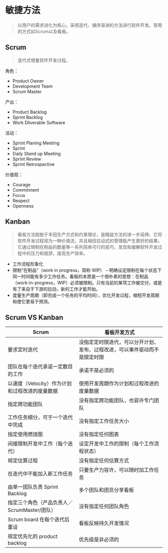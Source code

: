 # 敏捷方法

> 以用户的需求进化为核心，采用迭代、循序渐进的方法进行软件开发。常用的方式如Scrum以及看板。

## Scrum

> 迭代式增量软件开发过程。

角色：

* Product Owner
* Development Team
* Scrum Master

产出：

* Product Backlog
* Sprint Backlog
* Work Dliverable Software

活动：

* Sprint Planing Meeting
* Sprint
* Daily Stand up Meeting
* Sprint Review
* Sprint Retrospective

价值观：

* Courage
* Commitment
* Focus
* Respect
* Openness

## Kanban

> 看板方法脱胎于丰田生产方式和约束理论，是精益方法的进一步延伸。它将软件开发过程视为一种价值流，并且相信拉动式的管理能产生更好的结果。它通过限制在制品的数量等一系列简单可行的技巧，发现和缓解软件开发过程中的压力和瓶颈，提高生产效率。

* 工作流程形象化
* 限制“在制品”（work in progress，简称 WIP） – 明确设定限制在每个状态下同一时间能有多少工作任务。看板的本质是一个很朴素的思想：在制品（work-in-progress，WIP）必须被限制。只有当前的某项工作被交付，或是有了来自于下游的拉动，新的工作才能开始。
* 度量生产周期（即完成一个任务的平均时间），优化开发过程，缩短开发周期和使它更易于预测。

## Scrum VS Kanban

|Scrum	|看板开发方式|
|---|----|
|要求定时迭代|	没指定定时限迭代，可以分开计划、发布、过程改进，可以事件驱动而不是限定时限|
|团队在每个迭代承诺一定数目的工作|	承诺不是必须的|
|以速度（Velocity）作为计划和过程改进的度量数据|	使用开发周期作为计划和过程改进的度量数据|
|指定跨功能团队|	没有指定跨功能团队，也容许专门团队|
|工作任务细分，可于一个迭代中完成|	没有指定工作任务大小|
|指定使用燃烧图	|没有指定任何图表|
|间接限制开发中工作（每个迭代）|	设定开发中工作的限制（每个工作流程状态）|
|规定估算过程|没有指定任何估算方式|
|在迭代中不能加入新工作任务	|只要生产力容许，可以随时加工作任务|
|由单一团队负责 Sprint Backlog|多个团队和团员分享看板|
|指定三个角色（产品负责人／ScrumMaster/团队）|没有指定任何团队角色|
|Scrum board 在每个迭代后重设|看板反映持久开发情况|
|规定优先化的 product backlog|优先级是非必须的|